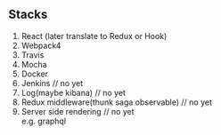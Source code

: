 ## Stacks

1. React (later translate to Redux or Hook)<br />
2. Webpack4<br />
3. Travis<br />
4. Mocha<br />
5. Docker<br />
6. Jenkins // no yet <br />
7. Log(maybe kibana) // no yet <br />
8. Redux middleware(thunk saga observable) // no yet <br />
9. Server side rendering // no yet <br />
e.g. graphql
